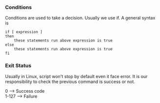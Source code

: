 ### Conditions

Conditions are used to take a decision. Usually we use if. A general syntax is

```
if [ expression ]
then
    these statements run above expression is true
else
    these statements run above expression is true
fi
```

### Exit Status

Usually in Linux, script won't stop by default even it face error. It is our responsibility to check the previous command is success or not.

0        --> Success code <br/>
1-127 --> Failure